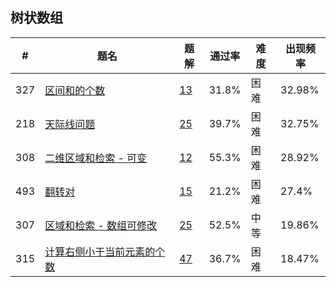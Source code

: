 ## 树状数组

| \# | 题名 | 题解 | 通过率 | 难度 | 出现频率   |
|------|----------------------|-----|--------|----|--------|
|327|[区间和的个数](https://leetcode-cn.com/problems/count-of-range-sum)   |[13](https://leetcode-cn.com/problems/count-of-range-sum/solution)|31.8%|困难|32.98%|
|218|[天际线问题](https://leetcode-cn.com/problems/the-skyline-problem)   |[25](https://leetcode-cn.com/problems/the-skyline-problem/solution)|39.7%|困难|32.75%|
|308|[二维区域和检索 - 可变](https://leetcode-cn.com/problems/range-sum-query-2d-mutable)   |[12](https://leetcode-cn.com/problems/range-sum-query-2d-mutable/solution)|55.3%|困难|28.92%|
|493|[翻转对](https://leetcode-cn.com/problems/reverse-pairs)   |[15](https://leetcode-cn.com/problems/reverse-pairs/solution)|21.2%|困难|27.4%|
|307|[区域和检索 - 数组可修改](https://leetcode-cn.com/problems/range-sum-query-mutable)   |[25](https://leetcode-cn.com/problems/range-sum-query-mutable/solution)|52.5%|中等|19.86%|
|315|[计算右侧小于当前元素的个数](https://leetcode-cn.com/problems/count-of-smaller-numbers-after-self)   |[47](https://leetcode-cn.com/problems/count-of-smaller-numbers-after-self/solution)|36.7%|困难|18.47%|
